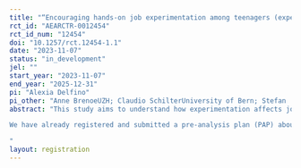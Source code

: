 ```yaml
---
title: "“Encouraging hands-on job experimentation among teenagers (experiment 2)”"
rct_id: "AEARCTR-0012454"
rct_id_num: "12454"
doi: "10.1257/rct.12454-1.1"
date: "2023-11-07"
status: "in_development"
jel: ""
start_year: "2023-11-07"
end_year: "2025-12-31"
pi: "Alexia Delfino"
pi_other: "Anne BrenoeUZH; Claudio SchilterUniversity of Bern; Stefan  WolterUniversity of Bern"
abstract: "This study aims to understand how experimentation affects job search and career choices. We hypothesize that encouraging teenagers’ experimentation of different occupations will affect their job search and ultimately help them make better choices for their career. To test this hypothesis, we designed a field experiment in collaboration with firms where the treatment consists of experiencing the real-life work environment in an occupation that the student had not considered. We compare the treated group to a control group that instead experience an occupation similar (or identical) to their preferred occupation.
We have already registered and submitted a pre-analysis plan (PAP) about a similar experiment we conduct with schools. This registration is for a second experiment that will be conducted in collaboration with firms. 
"
layout: registration
---
```


